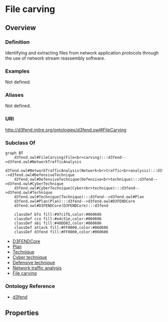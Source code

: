 # File carving

## Overview

### Definition
Identifying and extracting files from network application protocols through the use of network stream reassembly software.

### Examples
Not defined.

### Aliases
Not defined.

### URI
http://d3fend.mitre.org/ontologies/d3fend.owl#FileCarving

### Subclass Of
```mermaid
graph BT
    d3fend.owl#FileCarving(File<br>carving):::d3fend-->d3fend.owl#NetworkTrafficAnalysis
    d3fend.owl#NetworkTrafficAnalysis(Network<br>traffic<br>analysis):::d3fend-->d3fend.owl#DefensiveTechnique
    d3fend.owl#DefensiveTechnique(Defensive<br>technique):::d3fend-->d3fend.owl#CyberTechnique
    d3fend.owl#CyberTechnique(Cyber<br>technique):::d3fend-->d3fend.owl#Technique
    d3fend.owl#Technique(Technique):::d3fend-->d3fend.owl#Plan
    d3fend.owl#Plan(Plan):::d3fend-->d3fend.owl#D3FENDCore
    d3fend.owl#D3FENDCore(D3FENDCore):::d3fend
    
    classDef bfo fill:#97c1fb,color:#060606
    classDef cco fill:#e4c51e,color:#060606
    classDef abi fill:#48DD82,color:#060606
    classDef attack fill:#FF0000,color:#060606
    classDef d3fend fill:#FF0000,color:#060606
```

- [D3FENDCore](/docs/ontology/reference/model/D3FENDCore/D3FENDCore.md)
- [Plan](/docs/ontology/reference/model/D3FENDCore/Plan/Plan.md)
- [Technique](/docs/ontology/reference/model/D3FENDCore/Plan/Technique/Technique.md)
- [Cyber technique](/docs/ontology/reference/model/D3FENDCore/Plan/Technique/Cyber%20technique/Cyber%20technique.md)
- [Defensive technique](/docs/ontology/reference/model/D3FENDCore/Plan/Technique/Cyber%20technique/Defensive%20technique/Defensive%20technique.md)
- [Network traffic analysis](/docs/ontology/reference/model/D3FENDCore/Plan/Technique/Cyber%20technique/Defensive%20technique/Network%20traffic%20analysis/Network%20traffic%20analysis.md)
- [File carving](/docs/ontology/reference/model/D3FENDCore/Plan/Technique/Cyber%20technique/Defensive%20technique/Network%20traffic%20analysis/File%20carving/File%20carving.md)


### Ontology Reference
- [d3fend](http://d3fend.mitre.org/ontologies/d3fend.owl#)

## Properties
